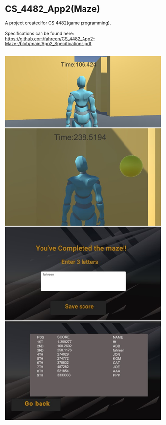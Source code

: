 # CS_4482_App2(Maze)
 A project created for CS 4482(game programming). 
<br>
<br>
Specifications can be found here: https://github.com/fahreen/CS_4482_App2-Maze-/blob/main/App2_Specifications.pdf
<br>
<br>

![This is an image](https://github.com/fahreen/CS_4482_App2-Maze-/blob/main/images/1.jpg)
![This is an image](https://github.com/fahreen/CS_4482_App2-Maze-/blob/main/images/2.jpg)
![This is an image](https://github.com/fahreen/CS_4482_App2-Maze-/blob/main/images/3.jpg)
![This is an image](https://github.com/fahreen/CS_4482_App2-Maze-/blob/main/images/4.jpg)

